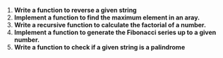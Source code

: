 1. **Write a function to reverse a given string**
2. **Implement a function to find the maximum element in an aray.**
3. **Write a recursive function to calculate the factorial of a number.**
4. **Implement a function to generate the Fibonacci series up to a given number.**
5. **Write a function to check if a given string is a palindrome**
